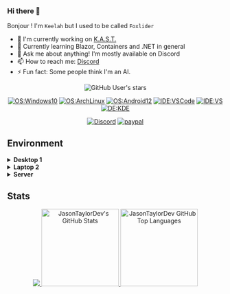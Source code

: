 ### Hi there 👋

<!--
**Foxlider/Foxlider** is a ✨ _special_ ✨ repository because its `README.md` (this file) appears on your GitHub profile.

Here are some ideas to get you started:

- 🔭 I’m currently working on ...
- 🌱 I’m currently learning ...
- 👯 I’m looking to collaborate on ...
- 🤔 I’m looking for help with ...
- 💬 Ask me about ...
- 📫 How to reach me: ...
- 😄 Pronouns: ...
- ⚡ Fun fact: ...
-->

Bonjour !
I'm `Keelah` but I used to be called `Foxlider`  

- 🔭 I'm currently working on [K.A.S.T.](https://github.com/Foxlider/KAST)
- 🌱 Currently learning Blazor, Containers and .NET in general
- 💬 Ask me about anything! I'm mostly available on Discord
- 📫 How to reach me: [Discord](https://discordapp.com/users/140195053241892864/)
- ⚡ Fun fact: Some people think I'm an AI.


<div align="center">
  
  ![GitHub User's stars](https://img.shields.io/github/stars/foxlider?style=flat-square&affiliations=OWNER%2CCOLLABORATOR&label=GH%20stars)

  [![OS:Windows10](https://img.shields.io/badge/OS-Windows10-blue?style=flat-square&logo=windows)](https://www.microsoft.com)
  [![OS:ArchLinux](https://img.shields.io/badge/OS-ArchLinux-blue?style=flat-square&logo=arch-linux)](https://archlinux.org)
  [![OS:Android12](https://img.shields.io/badge/OS-Android13-green?style=flat-square&logo=android)](https://www.android.com/)
  [![IDE:VSCode](https://img.shields.io/badge/IDE-VSCode-blue?style=flat-square&logo=visualstudiocode)](https://code.visualstudio.com/)
  [![IDE:VS](https://img.shields.io/badge/IDE-VisualStudio-%236a1b9a?style=flat-square&logo=VisualStudio)](https://visualstudio.microsoft.com/)
  [![DE:KDE](https://img.shields.io/badge/DE-KDE-blue?style=flat-square&logo=KDE)](https://kde.org)

  [![Discord](https://img.shields.io/badge/Discord-Keelah%234528-%235865F2%20?style=flat-square&logo=discord)](https://discordapp.com/users/140195053241892864/)
  [![paypal](https://img.shields.io/badge/PayPal-FoxliderAtom-blue?style=flat-square&logo=paypal)](paypal.me/FoxliderAtom)
</div>

## Environment
<details>
    <summary><strong>Desktop 1</strong></summary>
    <ul>
      <li>CPU: Intel Core i7-12700K (4.9GHz 8+4C X86_64)</li>
      <li>RAM: 32GB (DDR4-2133)</li>
      <li>SSD1: 512GB (860 EVO SATA)</li>
      <li>SSD2: 512GB (970 EVO NVMe)</li>
      <li>SSD3: 1TB (980 EVO NVMe)</li>
      <li>HDD1: 2TB (SATA)</li>
      <li>HDD2: 2TB (SATA)</li>
      <li>OS1: Windows 10</li>
      <li>OS2: Arch Linux</li>
    </ul>
  </details>
  <details>
    <summary><strong>Laptop 2</strong></summary>
    <ul>
      <li>CPU: AMD Ryzen 7 5800H (4.4GHz 8C X86_64)</li>
      <li>RAM: 16GB (LPDDR4-3200)</li>
      <li>SSD: 512GB (NVMe)</li>
      <li>OS1: Windows 11</li>
      <li>OS1: Arch Linux</li>
    </ul>
  </details>
  <details>
    <summary><strong>Server</strong></summary>
    <ul>
      <li>CPU: Intel Core i5-6600K (3.5GHz 4C X86_64)</li>
      <li>RAM: 32GB (DDR3)</li>
      <li>SSD1: 225GB (SATA)</li>
      <li>SSD1: 225GB (NVMe)</li>
      <li>HDD: 6TB (SATA 7200rpm)
      <li>OS2: Windows Server 2022</li>
    </ul>
  </details>    
    

## Stats
<div align="center">
  <a href="https://github.com/vn7n24fzkq/github-profile-summary-cards">
    <img src="http://github-profile-summary-cards.vercel.app/api/cards/profile-details?username=foxlider&theme=discord_old_blurple" />
  </a>
  <a href="https://github.com/foxlider">
    <img height="180em" src="https://github-readme-stats.vercel.app/api?username=foxlider&show_icons=true&theme=transparent&count_private=true" alt="JasonTaylorDev's GitHub Stats" />
    <img height="180em" src="https://github-readme-stats.vercel.app/api/top-langs/?username=foxlider&theme=transparent&layout=compact&hide=html" 
      alt="JasonTaylorDev GitHub Top Languages" />
  </a>
</div>



